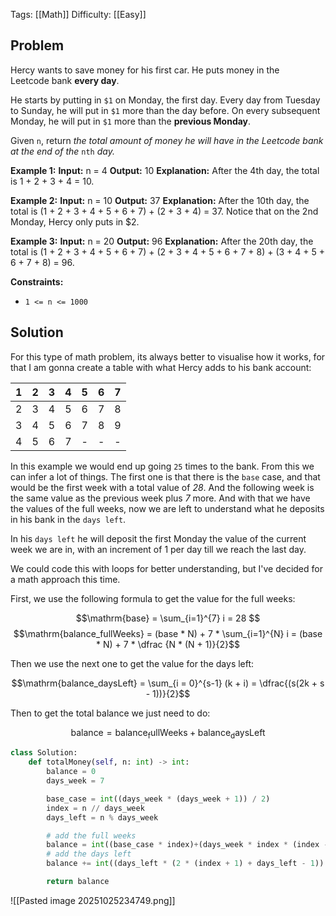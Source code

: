 Tags: [[Math]]
Difficulty: [[Easy]]
## Problem
Hercy wants to save money for his first car. He puts money in the Leetcode bank **every day**.

He starts by putting in `$1` on Monday, the first day. Every day from Tuesday to Sunday, he will put in `$1` more than the day before. On every subsequent Monday, he will put in `$1` more than the **previous Monday**.

Given `n`, return _the total amount of money he will have in the Leetcode bank at the end of the_ `nth` _day._

**Example 1:**
**Input:** n = 4
**Output:** 10
**Explanation:** After the 4th day, the total is 1 + 2 + 3 + 4 = 10.

**Example 2:**
**Input:** n = 10
**Output:** 37
**Explanation:** After the 10th day, the total is (1 + 2 + 3 + 4 + 5 + 6 + 7) + (2 + 3 + 4) = 37. Notice that on the 2nd Monday, Hercy only puts in $2.

**Example 3:**
**Input:** n = 20
**Output:** 96
**Explanation:** After the 20th day, the total is (1 + 2 + 3 + 4 + 5 + 6 + 7) + (2 + 3 + 4 + 5 + 6 + 7 + 8) + (3 + 4 + 5 + 6 + 7 + 8) = 96.

**Constraints:**
- `1 <= n <= 1000`

## Solution
For this type of math problem, its always better to visualise how it works, for that I am gonna create a table with what Hercy adds to his bank account:

| 1   | 2   | 3   | 4   | 5   | 6   | 7   |
| --- | --- | --- | --- | --- | --- | --- |
| 2   | 3   | 4   | 5   | 6   | 7   | 8   |
| 3   | 4   | 5   | 6   | 7   | 8   | 9   |
| 4   | 5   | 6   | 7   | -   | -   | -   |

In this example we would end up going `25` times to the bank. From this we can infer a lot of things. The first one is that there is the `base` case, and that would be the first week with a total value of *28*. And the following week is the same value as the previous week plus *7* more. And with that we have the values of the full weeks, now we are left to understand what he deposits in his bank in the `days left`. 

In his `days left` he will deposit the first Monday the value of the current week we are in, with an increment of 1 per day till we reach the last day.

We could code this with loops for better understanding, but I've decided for a math approach this time.

First, we use the following formula to get the value for the full weeks:

$$\mathrm{base} = \sum_{i=1}^{7} i = 28 $$
$$\mathrm{balance_fullWeeks} = (base * N) + 7 * \sum_{i=1}^{N} i = (base * N) + 7 * \dfrac {N * (N + 1)}{2}$$

Then we use the next one to get the value for the days left:

$$\mathrm{balance_daysLeft} = \sum_{i = 0}^{s-1} (k + i) =  \dfrac{(s(2k + s - 1))}{2}$$

Then to get the total balance we just need to do:

$$\mathrm{balance} = \mathrm{balance_fullWeeks} + \mathrm{balance_daysLeft} $$


```python
class Solution:
    def totalMoney(self, n: int) -> int:
        balance = 0
        days_week = 7

        base_case = int((days_week * (days_week + 1)) / 2)
        index = n // days_week
        days_left = n % days_week

        # add the full weeks
        balance = int((base_case * index)+(days_week * index * (index - 1) / 2))
        # add the days left
        balance += int((days_left * (2 * (index + 1) + days_left - 1)) / 2)

        return balance
```

![[Pasted image 20251025234749.png]]

